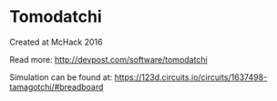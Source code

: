 # Tomodatchi
Created at McHack 2016

Read more: 
http://devpost.com/software/tomodatchi

Simulation can be found at:
https://123d.circuits.io/circuits/1637498-tamagotchi/#breadboard
